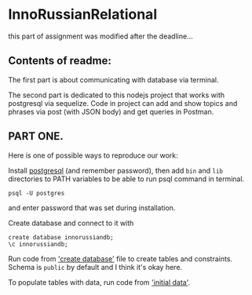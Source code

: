 # InnoRussianRelational

this part of assignment was modified after the deadline...

## Contents of readme:

The first part is about communicating with database via terminal. 

The second part is dedicated to this nodejs project that works with postgresql via sequelize.
Code in project can add and show topics and phrases via post (with JSON body) and get queries in Postman.


## PART ONE.

Here is one of possible ways to reproduce our work:

Install [postgresql](https://www.postgresql.org/download/) (and remember password), then add ```bin``` and ```lib``` directories to PATH variables to be able to run psql command in terminal.

```
psql -U postgres
```

and enter password that was set during installation.

Create database and connect to it with

```
create database innorussiandb;
\c innorussiandb;
```


Run code from ['create database'](https://github.com/S1ngle322/InnoRussianRelational/blob/master/create%20database) file to create tables and constraints.
Schema is ```public``` by default and I think it's okay here.

To populate tables with data, run code from ['initial data'](https://github.com/S1ngle322/InnoRussianRelational/blob/master/initial%20data).


